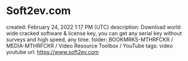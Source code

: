 # Soft2ev.com

created: February 24, 2022 1:17 PM (UTC)
description: Download world wide cracked software & license key, you can get any serial key without surveys and high speed, any time.
folder: BOOKMRKS-MTHRFCKR / MEDIA-MTHRFCKR / Video Resource Toolbox / YouTube
tags: video youtube
url: https://www.soft2ev.com